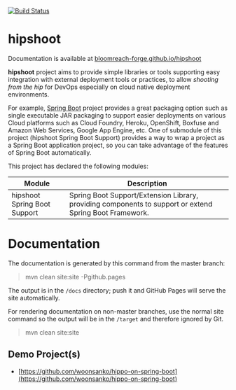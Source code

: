 [![Build Status](https://travis-ci.org/bloomreach-forge/hipshoot.svg?branch=develop)](https://travis-ci.org/bloomreach-forge/hipshoot)

# hipshoot

Documentation is available at [bloomreach-forge.github.io/hipshoot](https://bloomreach-forge.github.io/hipshoot)

**hipshoot** project aims to provide simple libraries or tools supporting easy integration with external deployment tools or practices, to allow *shooting from the hip* for DevOps especially on cloud native deployment environments.

For example, [Spring Boot](https://projects.spring.io/spring-boot/) project provides a great packaging option such as single executable JAR packaging to support easier deployments on various Cloud platforms such as Cloud Foundry, Heroku, OpenShift, Boxfuse and Amazon Web Services, Google App Engine, etc. One of submodule of this project (hipshoot Spring Boot Support) provides a way to wrap a project as a Spring Boot application project, so you can take advantage of the features of Spring Boot automatically.

This project has declared the following modules:

| Module | Description |
| ------ | ----------- |
| hipshoot Spring Boot Support | Spring Boot Support/Extension Library, providing components to support or extend Spring Boot Framework. |

# Documentation

The documentation is generated by this command from the master branch:

 > mvn clean site:site -Pgithub.pages

The output is in the ```/docs``` directory; push it and GitHub Pages will serve the site automatically.

For rendering documentation on non-master branches, use the normal site command so the output will be in the ```/target```
and therefore ignored by Git.

 > mvn clean site:site


## Demo Project(s)

- [https://github.com/woonsanko/hippo-on-spring-boot](https://github.com/woonsanko/hippo-on-spring-boot)
